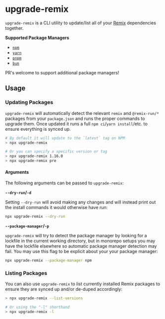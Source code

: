 # upgrade-remix

`upgrade-remix` is a CLI utility to update/list all of your [Remix](https://remix.run) dependencies together.

**Supported Package Managers**

- [`npm`](https://www.npmjs.com)
- [`yarn`](https://yarnpkg.com)
- [`pnpm`](https://pnpm.io)
- [`bun`](https://bun.sh)

PR's welcome to support additional package managers!

## Usage

### Updating Packages

`upgrade-remix` will automatically detect the relevant `remix` and `@remix-run/*` packages from your `package.json` and runs the proper commands to upgrade them. Once updated it runs a full `npm ci`/`yarn install`/etc. to ensure everything is synced up.

```bash
# By default it will update to the `latest` tag on NPM
> npx upgrade-remix

# Or you can specify a specific version or tag
> npx upgrade-remix 1.16.0
> npx upgrade-remix pre
```

#### Arguments

The following arguments can be passed to `upgrade-remix`:

**`--dry-run`/`-d`**

Setting `--dry-run` will avoid making any changes and will instead print out the install commands it would otherwise have run:

```sh
npx upgrade-remix --dry-run
```

**`--package-manager`/`-p`**

`upgrade-remix` will try to detect the package manager by looking for a lockfile in the current working directory, but in monorepo setups you may have the lockfile elsewhere so automatic package manager detection may fail. You may use this flag to be explicit about your your package manager:

```sh
npx upgrade-remix --package-manager npm
```

### Listing Packages

You can also use `upgrade-remix` to list currently installed Remix packages to ensure they are synced up and/or de-duped accordingly:

```bash
> npx upgrade-remix --list-versions

# Or using the "-l" shorthand
> npx upgrade-remix -l
```
